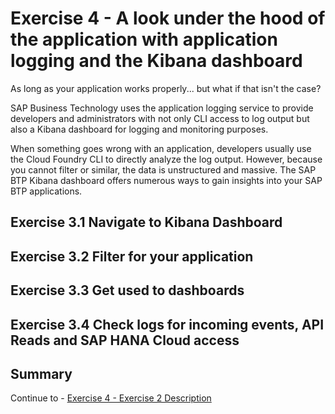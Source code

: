 # Exercise 4 - A look under the hood of the application with application logging and the Kibana dashboard

As long as your application works properly... but what if that isn't the case?

SAP Business Technology uses the application logging service to provide developers and administrators with not only CLI access to log output but also a Kibana dashboard for logging and monitoring purposes.

When something goes wrong with an application, developers usually use the Cloud Foundry CLI to directly analyze the log output. However, because you cannot filter or similar, the data is unstructured and massive. The SAP BTP Kibana dashboard offers numerous ways to gain insights into your SAP BTP applications.

## Exercise 3.1 Navigate to Kibana Dashboard
## Exercise 3.2 Filter for your application
## Exercise 3.3 Get used to dashboards
## Exercise 3.4 Check logs for incoming events, API Reads and SAP HANA Cloud access


## Summary



Continue to - [Exercise 4 - Exercise 2 Description](../ex4/README.md)

